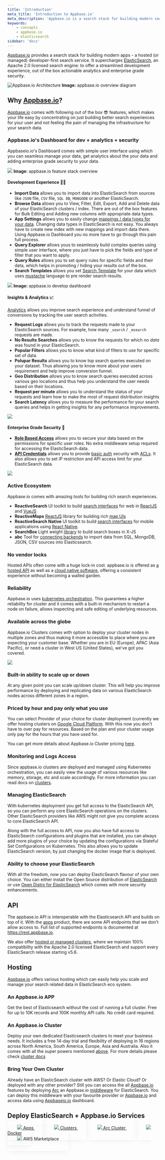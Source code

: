 ```yaml
---
title: 'Introduction'
meta_title: 'Introduction to Appbase.io'
meta_description: 'Appbase.io is a search stack for building modern search apps.'
keywords:
    - concepts
    - appbase.io
    - elasticsearch
sidebar: 'docs'
---
```


[Appbase.io](https://appbase.io) provides a search stack for building modern apps - a hosted (or managed) developer-first search service. It supercharges [ElasticSearch](https://github.com/elastic/elasticsearch), an Apache 2.0 licensed search engine: to offer a streamlined development experience, out of the box actionable analytics and enterprise grade security.

![Appbase.io Architecture](https://i.imgur.com/lM8NNC8.png)
**Image:** appbase.io overview diagram

## Why [Appbase.io](https://appbase.io)?

[Appbase.io](https://appbase.io) comes with following out of the box 😎 features, which makes your life easy by concentrating on just building better search experiences for your user and not feeling the pain of managing the infrastructure for your search data.

### Appbase.io's Dashboard for dev + analytics + security

Appbaseio.io's Dashboard comes with simple user interface using which you can seamless manage your data, get analytics about the your data and adding enterprise grade security to your data.

![](https://i.imgur.com/aaxqnN2.png)
**Image:** appbase.io feature stack overview

#### Development Experience 🕵️‍♂️

-   **Import Data** allows you to import data into ElasticSearch from sources like `JSON` file, `CSV` file, `SQL DB`, `MONGODB` or another ElasticSearch.
-   **Browse Data** allows you to View, Filter, Edit, Export, Add and Delete data of your ElasticSearch clusters / index. There are out of the box features for Bulk Editing and Adding new columns with appropriate data types.
-   **App Settings** allows you to easily change [mappings / data types for your data](https://www.elastic.co/guide/en/elasticsearch/reference/current/mapping.html). Changing data types in ElasticSearch is not easy. You always have to create new index with new mappings and import data there. Using Appbase.io Dashboard you no more have to go through this pain full process.
-   **Query Explorer** allows yous to seamlessly build complex queries using simple user interface, where you just have to pick the fields and type of filter that you want to apply.
-   **Query Rules** allows you to set query rules for specific fields and their data, which helps in promoting / hiding your results out of the box.
-   **Search Templates** allows you set [Search Template](https://www.elastic.co/guide/en/elasticsearch/reference/current/search-template.html) for your data which uses [mustache](https://mustache.github.io/) language to pre render search results.

![](https://i.imgur.com/tqXCEQU.png)
**Image:** appbase.io develop dashboard

#### Insights & Analytics 📈

[Analytics](/docs/analytics/Overview/) allows you improve search experience and understand funnel of conversions by tracking the user search activities.

-   **Request Logs** allows you to track the requests made to your ElasticSearch sources. For example, how many `_search` / `_msearch` requests are made.
-   **No Results Searches** allows you to know the requests for which _no data_ was found in your ElasticSearch.
-   **Popular Filters** allows you to know what kind of filters to use for specific set of data.
-   **Polupar Results** allows you to know top search queries executed on your dataset. Thus allowing you to know more about your users requirement and help improve conversion funnel.
-   **Geo Distribution** allows you to know search queries executed across various geo locations and thus help you understand the user needs based on their locations.
-   **Request per minute** allows you to understand the status of your requests and learn how to make the most of request distribution insights
-   **Search Latency** allows you to measure the performance for your search queries and helps in getting insights for any performance improvements.

![](https://miro.medium.com/max/1918/1*XgRnEd61VrDhg0cYvIneKA.png)

#### Enterprise Grade Security 🔐

-   [**Role Based Access**](/docs/security/Role/) allows you to secure your data based on the permissions for specific user roles. No extra middleware setup required for accessing the ElasticSearch data.
-   [**API Credentials**](/docs/security/Credentials/) allows you to provide [basic auth](https://en.wikipedia.org/wiki/Basic_access_authentication) security with [ACLs](https://en.wikipedia.org/wiki/Access-control_list). It also allows you to set IP restriction and API access limit for your ElasticSearch data.

![](https://www.dropbox.com/s/v7uwupxmh757yvl/Screenshot%202019-06-19%2017.19.46.png?dl=1)

### Active Ecosystem

Appbase.io comes with amazing tools for building rich search experiences.

-   **ReactiveSearch** UI toolkit to build [search interfaces](https://opensource.appbase.io/reactivesearch) for web in [ReactJS](https://reactjs.org/) and [VueJS](https://vuejs.org/)
-   **ReactiveMaps** [ReactJS](https://reactjs.org/) library for building rich [map UIs](https://opensource.appbase.io/reactivemaps)
-   **ReactiveSearch Native** UI toolkit to build [search interfaces](/docs/reactivesearch/native/overview/QuickStart/) for mobile applications using [React Native](https://facebook.github.io/react-native/).
-   **SearchBox** Light weight [library](docs/reactivesearch/searchbox/Quickstart/) to build search boxes in X-JS
-   **abc** Tool for [connecting backends](https://medium.appbase.io/abc-import-import-your-mongodb-sql-json-csv-data-into-elasticsearch-a202cafafc0d) to import data from SQL, MongoDB, JSON, CSV sources into Elasticsearch.

### No vendor locks

Hosted APIs often come with a huge lock-in cost. appbase.io is offered as [a hosted API](https://appbase.io) as well as a [cloud native software](https://github.com/appbaseio/arc), offering a consistent experience without becoming a walled garden.

### Reliability

Appbase.io uses [kubernetes orchestration](/docs/gettingstarted/Cluster#managing-deployed-cluster). This guarantees a higher reliability for cluster and it comes with a built-in mechanism to restart a node on failure, allows inspecting and safe editing of underlying resources.

### Available across the globe

Appbase.io Clusters comes with option to deploy your cluster nodes in multiple zones and thus making it more accessible to place where you are expecting your customer base. Whether you are in EU (Europe), APAC (Asia Pacific), or need a cluster in West US (United States), we've got you covered.

![](https://i.imgur.com/v88UP6Z.png)

### Built-in ability to scale up or down

At any given point you can scale up/down cluster. This will help you improve performance by deploying and replicating data on various ElasticSearch nodes across different zones in a region.

### Priced by hour and pay only what you use

You can select Provider of your choice for cluster deployment (currently we offer hosting clusters on [Google Cloud Platform](https://cloud.google.com/). With this now you don't have to over pay for resources. Based on the plan and your cluster usage only pay for the hours that you have used for.

You can get more details about Appbase.io Cluster pricing [here](https://appbase.io/clusters#pricing).

### Monitoring and Logs Access

Since appbase.io clusters are deployed and managed using Kubernetes orchestration, you can easily view the usage of various resources like memory, storage, etc and scale accordingly. For more information you can read docs on [clusters](/concepts/clusters.html#managing-a-deployed-elasticsearch-cluster).

### Managing ElasticSearch

With kubernetes deployment you get full access to the ElasticSearch API, so you can perform any core ElasticSearch operations on the clusters. Other ElasticSearch providers like AWS might not give you complete access to core ElasticSearch API.

Along with the full access to API, now you also have full access to ElasticSearch configurations and plugins that are installed, you can always add more plugins of your choice by updating the configurations via Stateful Set Configurations on Kubernetes. This also allows you to update ElasticSearch version, by just changing the docker image that is deployed.

### Ability to choose your ElasticSearch

With all the freedom, now you can deploy ElasticSearch flavour of your own choice. You can either install the Open Source distribution of [ElasticSearch](https://github.com/elastic/elasticsearch) or use [Open Distro for ElasticSearch](https://opendistro.github.io/for-elasticsearch/) which comes with more security enhancements.

## API

The appbase.io API is interoperable with the Elasticsearch API and builds on top of it. With the [apps](https://appbase.io/apps) product, there are some API endpoints that we don't allow access to. Full list of supported endpoints is documented at https://rest.appbase.io.

We also offer [hosted or managed clusters](https://appbase.io/clusters), where we maintain 100% compatibility with the Apache 2.0 licensed ElasticSearch and support every ElasticSearch release starting v5.6.

## Hosting

[Appbase.io](https://appbase.io) offers various hosting which can easily help you scale and manage your search related data in ElasticSearch eco system.

### An Appbase.io APP

Get the best of Elasticsearch without the cost of running a full cluster. Free for up to 10K records and 100K monthly API calls. No credit card required.

### An Appbase.io Cluster

Deploy your own dedicated Elasticsearch clusters to meet your business needs. It includes a free 14-day trial and flexibility of deploying in 16 regions across North America, South America, Europe, Asia and Australia. Also it comes with all the super powers mentioned [above](/docs/gettingstarted/QuickStart/#appbaseios-dashboard-for-dev--analytics--security). For more details please check [cluster docs](/docs/hosting/Cluster/)

### Bring Your Own Cluster

Already have an ElasticSearch cluster with AWS? Or Elastic Cloud? Or deployed with any other provider?
Still you can access the all [Appbase.io](/docs/gettingstarted/QuickStart/#appbaseios-dashboard-for-dev--analytics--security) features by deploying [Arc](https://arc-site.netlify.com/) an Appbase.io [middleware](https://github.com/appbaseio/arc) for ElasticSearch. You can deploy this middleware with your favourite provider or [Appbase.io](https://dashboard.appbase.io/clusters/new/my-cluster) and access data using [Appbaseio.io](https://arc-dashboard.appbase.io) dashboard.

## Deploy ElasticSearch + Appbase.io Services

<div class="grid-integrations-index mt4 mt6-l f8">
	<a class="bg-white shadow-2 box-shadow-hover shadow-2-hover  br4 db flex flex-column justify-between items-center middarkgrey pa2 pt5 pb5 tdn tc" style="box-shadow: 0 0 5px rgba(0,0,0,.02), 0 5px 22px -8px rgba(0,0,0,.1);    word-break: normal;cursor: pointer; padding: 2rem; height: 120px;width:120px;" href="https://dashboard.appbase.io" target="_blank">
		<img class="w10 mb1" src="/images/apps.png" />
		Apps
	</a>
	<a class="bg-white shadow-2 box-shadow-hover shadow-2-hover  br4 db flex flex-column justify-between items-center middarkgrey pa2 pt5 pb5 tdn tc" style="box-shadow: 0 0 5px rgba(0,0,0,.02), 0 5px 22px -8px rgba(0,0,0,.1);    word-break: normal;cursor: pointer; padding: 2rem; height: 120px;width:120px;" href="https://dashboard.appbase.io/clusters/new" target="_blank">
		<img class="w10 mb1" src="/images/clusters.png" />
		Clusters
	</a>
	<a class="bg-white shadow-2 box-shadow-hover shadow-2-hover  br4 db flex flex-column justify-between items-center middarkgrey pa2 pt5 pb5 tdn tc" style="box-shadow: 0 0 5px rgba(0,0,0,.02), 0 5px 22px -8px rgba(0,0,0,.1);    word-break: normal;cursor: pointer; padding: 2rem; height: 120px;width:120px;" href="https://dashboard.appbase.io/clusters/new/my-cluster" target="_blank">
		<img class="w10 mb1" src="/images/arc.svg" />
		Arc Cluster
	</a>
	<a class="bg-white shadow-2 box-shadow-hover shadow-2-hover  br4 db flex flex-column justify-between items-center middarkgrey pa2 pt5 pb5 tdn tc" style="box-shadow: 0 0 5px rgba(0,0,0,.02), 0 5px 22px -8px rgba(0,0,0,.1);    word-break: normal;cursor: pointer; padding: 2rem; height: 120px;width:120px;" href="https://github.com/appbaseio/arc" target="_blank">
		<img class="w10 mb1" src="/images/docker.png" />
		Docker
	</a>
</div>
<div class="grid-integrations-index mt4 mt6-l f8">
	<a class="bg-white shadow-2 box-shadow-hover shadow-2-hover  br4 db flex flex-column justify-between items-center middarkgrey pa2 pt5 pb5 tdn tc" style="box-shadow: 0 0 5px rgba(0,0,0,.02), 0 5px 22px -8px rgba(0,0,0,.1);    word-break: normal;cursor: pointer; padding: 2rem;height: 120px;width:120px;">
		<img class="w10 mb1" src="/images/awscart.jpg" />
		AWS Marketplace
	</a>
</div>
